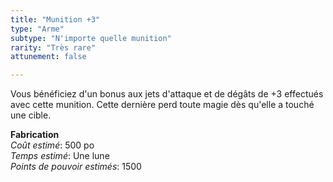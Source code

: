 ```yaml
---
title: "Munition +3"
type: "Arme"
subtype: "N'importe quelle munition"
rarity: "Très rare"
attunement: false

---
```

Vous bénéficiez d'un bonus aux jets d'attaque et de dégâts de +3 effectués avec cette munition. Cette dernière perd toute magie dès qu'elle a touché une cible.

**Fabrication**  
*Coût estimé*: 500 po    
*Temps estimé*: Une lune  
*Points de pouvoir estimés*: 1500          

